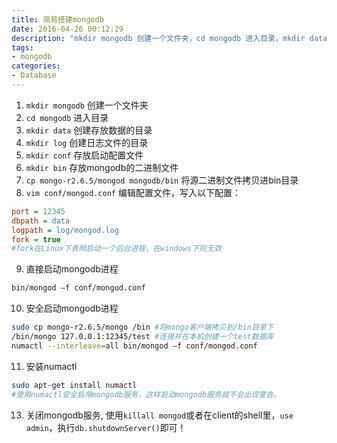 ```yaml
---
title: 简易搭建mongodb
date: 2016-04-26 00:12:29
description: "mkdir mongodb 创建一个文件夹，cd mongodb 进入目录，mkdir data 创建存放数据的目录，mkdir log 创建日志文件的目录，mkdir conf 存放启动配置文件，mkdir bin 存放mongodb的二进制文件"
tags:
- mongodb
categories:
- Database
---
```

1.	`mkdir mongodb` 创建一个文件夹
2.	`cd mongodb` 进入目录
3.	`mkdir data` 创建存放数据的目录
4.	`mkdir log` 创建日志文件的目录
5.	`mkdir conf` 存放启动配置文件
6.	`mkdir bin` 存放mongodb的二进制文件
7.	`cp mongo-r2.6.5/mongod mongodb/bin` 将源二进制文件拷贝进bin目录
8.	`vim conf/mongod.conf` 编辑配置文件，写入以下配置：
```ini
port = 12345
dbpath = data
logpath = log/mongod.log
fork = true
#fork在Linux下表明启动一个后台进程，在windows下则无效
```
9.	直接启动mongodb进程
```bash
bin/mongod –f conf/mongod.conf
```
10.	安全启动mongodb进程
```bash
sudo cp mongo-r2.6.5/mongo /bin #将mongo客户端拷贝到/bin目录下
/bin/mongo 127.0.0.1:12345/test #连接并在本机创建一个test数据库
numactl --interleave=all bin/mongod –f conf/mongod.conf
```
11.	安装numactl
```bash
sudo apt-get install numactl
#使用numactl安全启用mongodb服务，这样启动mongodb服务就不会出现警告。
```
13.	关闭mongodb服务, 使用`killall mongod`或者在client的shell里，`use admin`，执行`db.shutdownServer()`即可！
